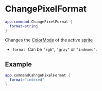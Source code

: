 # ChangePixelFormat

```lua
app.command.ChangePixelFormat {
  format=string
}
```

Changes the [ColorMode](../colormode.md) of the active [sprite](../sprite.md)

* `format`: Can be `"rgb"`, `"gray"` or `"indexed"`.

## Example

```lua
app.commandCahngePixelFormat {
  format="indexed"
}
```

